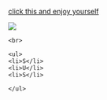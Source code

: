 <!DOCTYPE html>
<html>
  <body>
    <p><a href="https://www.youtube.com/watch?v=8XkBHYU6QpE" target="_blank">click this and enjoy yourself</a></p>
    <img src="https://static.myvimu.com/photo/25/57752523.jpg">
    
    <br>
    
    <ul>
    <li>S</li>
    <li>U</li>
    <li>S</li>
    
    </ul>
  </body>
</html>
